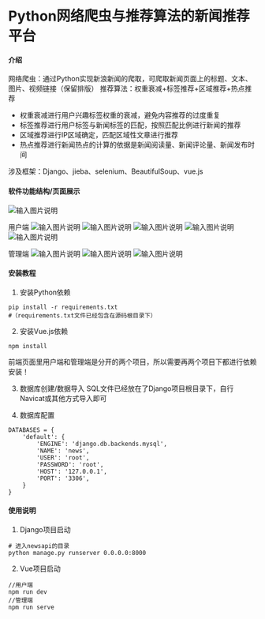 # Python网络爬虫与推荐算法的新闻推荐平台

#### 介绍
网络爬虫：通过Python实现新浪新闻的爬取，可爬取新闻页面上的标题、文本、图片、视频链接（保留排版）
推荐算法：权重衰减+标签推荐+区域推荐+热点推荐


- 权重衰减进行用户兴趣标签权重的衰减，避免内容推荐的过度重复
- 标签推荐进行用户标签与新闻标签的匹配，按照匹配比例进行新闻的推荐
- 区域推荐进行IP区域确定，匹配区域性文章进行推荐
- 热点推荐进行新闻热点的计算的依据是新闻阅读量、新闻评论量、新闻发布时间



涉及框架：Django、jieba、selenium、BeautifulSoup、vue.js

#### 软件功能结构/页面展示
![输入图片说明](https://images.gitee.com/uploads/images/2021/0521/115103_525fc802_5294263.png "功能结构图.png")

用户端
![![输入图片说明](https://images.gitee.com/uploads/images/2021/0522/093008_a4c54509_5294263.png "3.png")](https://images.gitee.com/uploads/images/2021/0522/092955_1dc4513b_5294263.png "2.png")
![输入图片说明](https://images.gitee.com/uploads/images/2021/0522/093027_24d2e7c3_5294263.png "5.png")
![输入图片说明](https://images.gitee.com/uploads/images/2021/0522/093042_c6e24eb2_5294263.png "7.png")
![输入图片说明](https://images.gitee.com/uploads/images/2021/0522/093054_fdab818a_5294263.png "Snipaste_2021-05-16_15-06-00.png")
![输入图片说明](https://images.gitee.com/uploads/images/2021/0522/093138_c168ffdb_5294263.png "Snipaste_2021-05-16_15-06-58.png")


管理端
![输入图片说明](https://images.gitee.com/uploads/images/2021/0522/093157_d790df42_5294263.png "Snipaste_2021-05-16_15-07-21.png")
![输入图片说明](https://images.gitee.com/uploads/images/2021/0522/093233_2d55078f_5294263.png "Snipaste_2021-05-16_15-07-35.png")
![输入图片说明](https://images.gitee.com/uploads/images/2021/0522/093242_17a7d49a_5294263.png "Snipaste_2021-05-16_15-07-47.png")

#### 安装教程

1.  安装Python依赖

```
pip install -r requirements.txt
#（requirements.txt文件已经包含在源码根目录下）
```

2.  安装Vue.js依赖

```
npm install
```
前端页面里用户端和管理端是分开的两个项目，所以需要再两个项目下都进行依赖安装！

3.  数据库创建/数据导入
SQL文件已经放在了Django项目根目录下，自行Navicat或其他方式导入即可

4.  数据库配置

```
DATABASES = {
    'default': {
        'ENGINE': 'django.db.backends.mysql',
        'NAME': 'news',
        'USER': 'root',
        'PASSWORD': 'root',
        'HOST': '127.0.0.1',
        'PORT': '3306',
    }
}
```


#### 使用说明

1.  Django项目启动

```
# 进入newsapi的目录
python manage.py runserver 0.0.0.0:8000
```

2.  Vue项目启动


```
//用户端
npm run dev 
//管理端
npm run serve
```

